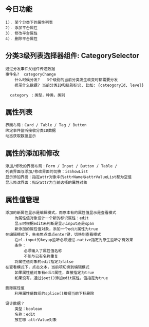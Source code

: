 ## 今日功能
    1). 某个分类下的属性列表
    2). 添加平台属性
    3). 修改平台属性
    4). 删除平台属性

## 分类3级列表选择器组件: CategorySelector

    通过分发事件父组件传递数据
    事件名?  categoryChange
        什么时候分发?   3个级别的当前分类发生改变时都需要分发
        携带什么数据? 当前分类ID和级别标识, 比如: {cateogoryId, level}    

      category ：类型，种类，类别

## 属性列表
    界面布局：Card / Table / Tag / Button
    绑定事件监听接收分类ID数据
    动态获取数据显示

## 属性的添加和修改
    添加/修改的界面布局：Form / Input / Button / Table /
    列表界面与添加/修改界面的切换：isShowList
    显示添加界面：指定attr对象中的attrName与attrValueList都为空值
    显示修改界面：指定attr为当前选择的属性对象

## 属性值管理
    添加的新属性显示是编辑模式，而原本有的属性值显示是查看模式
        为属性值对象设计一个新的标识属性：edit
        显示时根据edit来判断是显示input还是span
        新添加的属性值对象，添加一个edit属性为true
    在编辑模式下，失去焦点或点enter键，切换到查看模式
        在el-input的keyup监听必须通过.native指定为原生监听才有效果
        条件：
            必须输入了属性值名称
            不能与已有名称重复
        将属性值对象的edit指定为false
    在查看模式下，点击文本，当前项切换到编辑模式
        如果属性值对象有edit属性，直接指定为true
        如果没有，通过$set()添加edit属性，值指定为true

    删除属性值
        利用属性值数组的splice()根据当前下标删除

    设计数据？
        类型：boolean
        名称：edit
        放在哪 attrValue对象
